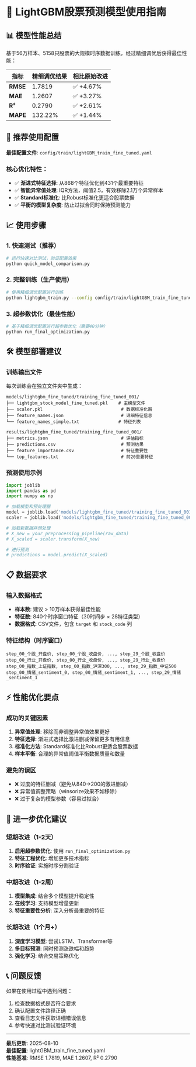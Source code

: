 # 🎯 LightGBM股票预测模型使用指南

## 📊 模型性能总结

基于56万样本、5158只股票的大规模时序数据训练，经过精细调优后获得最佳性能：

| 指标 | 精细调优结果 | 相比原始改进 |
|------|-------------|-------------|
| **RMSE** | 1.7819 | ✅ +4.67% |
| **MAE** | 1.2607 | ✅ +3.27% |
| **R²** | 0.2790 | ✅ +2.61% |
| **MAPE** | 132.22% | ✅ +1.44% |

## 🚀 推荐使用配置

**最佳配置文件**: `config/train/lightGBM_train_fine_tuned.yaml`

### 核心优化特性：
- ✅ **渐进式特征选择**: 从868个特征优化到431个最重要特征
- ✅ **智能异常值处理**: IQR方法，阈值2.5，有效移除2.1万个异常样本
- ✅ **Standard标准化**: 比Robust标准化更适合股票数据
- ✅ **平衡的模型复杂度**: 防止过拟合同时保持预测能力

## 📈 使用步骤

### 1. 快速测试（推荐）
```bash
# 运行快速对比测试，验证配置效果
python quick_model_comparison.py
```

### 2. 完整训练（生产使用）
```bash
# 使用精细调优配置进行训练
python lightgbm_train.py --config config/train/lightGBM_train_fine_tuned.yaml
```

### 3. 超参数优化（最佳性能）
```bash
# 基于精细调优配置进行超参数优化（需要40分钟）
python run_final_optimization.py
```

## 🛠️ 模型部署建议

### 训练输出文件
每次训练会在独立文件夹中生成：
```
models/lightgbm_fine_tuned/training_fine_tuned_001/
├── lightgbm_stock_model_fine_tuned.pkl    # 主模型文件
├── scaler.pkl                              # 数据标准化器
├── feature_names.json                      # 详细特征信息
└── feature_names_simple.txt               # 特征列表

results/lightgbm_fine_tuned/training_fine_tuned_001/
├── metrics.json                            # 评估指标
├── predictions.csv                         # 预测结果
├── feature_importance.csv                  # 特征重要性
└── top_features.txt                        # 前20重要特征
```

### 预测使用示例
```python
import joblib
import pandas as pd
import numpy as np

# 加载模型和预处理器
model = joblib.load('models/lightgbm_fine_tuned/training_fine_tuned_001/lightgbm_stock_model_fine_tuned.pkl')
scaler = joblib.load('models/lightgbm_fine_tuned/training_fine_tuned_001/scaler.pkl')

# 加载新数据并预处理
# X_new = your_preprocessing_pipeline(raw_data)
# X_scaled = scaler.transform(X_new)

# 进行预测
# predictions = model.predict(X_scaled)
```

## 📋 数据要求

### 输入数据格式
- **样本数**: 建议 > 10万样本获得最佳性能
- **特征数**: 840个时序窗口特征（30时间步 × 28特征类型）
- **数据格式**: CSV文件，包含 `target` 和 `stock_code` 列

### 特征结构（时序窗口）
```
step_00_个股_开盘价, step_00_个股_收盘价, ..., step_29_个股_收盘价
step_00_行业_开盘价, step_00_行业_收盘价, ..., step_29_行业_收盘价
step_00_指数_上证指数, step_00_指数_沪深300, ..., step_29_指数_中证500
step_00_情绪_sentiment_0, step_00_情绪_sentiment_1, ..., step_29_情绪_sentiment_1
```

## ⚡ 性能优化要点

### 成功的关键因素
1. **异常值处理**: 移除而非调整异常值效果更好
2. **特征选择**: 渐进式选择比激进删减保留更多有用信息
3. **标准化方法**: Standard标准化比Robust更适合股票数据
4. **样本平衡**: 合理的异常值阈值平衡数据质量和数量

### 避免的误区
- ❌ 过度的特征删减（避免从840→200的激进删减）
- ❌ 异常值调整策略（winsorize效果不如移除）
- ❌ 过于复杂的模型参数（容易过拟合）

## 🔧 进一步优化建议

### 短期改进（1-2天）
1. **启用超参数优化**: 使用 `run_final_optimization.py` 
2. **特征工程优化**: 增加更多技术指标
3. **时序验证**: 实施时序分割验证

### 中期改进（1-2周）
1. **模型集成**: 结合多个模型提升稳定性
2. **在线学习**: 支持模型增量更新
3. **特征重要性分析**: 深入分析最重要的特征

### 长期改进（1个月+）
1. **深度学习模型**: 尝试LSTM、Transformer等
2. **多目标预测**: 同时预测涨跌幅和趋势
3. **强化学习**: 结合交易策略优化

## 📞 问题反馈

如果在使用过程中遇到问题：
1. 检查数据格式是否符合要求
2. 确认配置文件路径正确
3. 查看日志文件获取详细错误信息
4. 参考快速对比测试验证环境

---

**最后更新**: 2025-08-10  
**最佳配置**: lightGBM_train_fine_tuned.yaml  
**性能基准**: RMSE 1.7819, MAE 1.2607, R² 0.2790